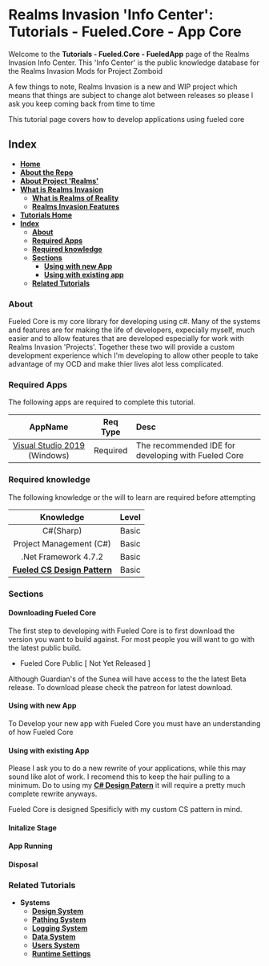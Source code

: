 # Realms Invasion 'Info Center': **Tutorials - Fueled.Core - App Core**

Welcome to the **Tutorials - Fueled.Core - FueledApp** page of the Realms Invasion Info Center. 
This 'Info Center' is the public knowledge database for the Realms Invasion Mods for Project Zomboid

A few things to note, 
Realms Invasion is a new and WIP project which means that things are subject to change alot between releases so please I ask you keep coming back from time to time

This tutorial page covers how to develop applications using fueled core

## **Index**
- [**Home**](https://github.com/FueledByOCHD/Realms-Invasion-Info-Center/blob/develop/README.md)
- [**About the Repo**](https://github.com/FueledByOCHD/Realms-Invasion-Info-Center/blob/develop/README.md#about-the-repo)
- [**About Project 'Realms'**](https://github.com/FueledByOCHD/Realms-Invasion-Info-Center/blob/develop/AboutProjectRealms.md)
- [**What is Realms Invasion**](https://github.com/FueledByOCHD/Realms-Invasion-Info-Center/blob/develop/README.md#what-is-realms-invasion)
    - [**What is Realms of Reality**](https://github.com/FueledByOCHD/Realms-Invasion-Info-Center/blob/develop/AboutRealmsOfReality.md)
    - [**Realms Invasion Features**](https://github.com/FueledByOCHD/Realms-Invasion-Info-Center/blob/develop/README.md#realms-invasion-features)
- [**Tutorials Home**](https://github.com/FueledByOCHD/Realms-Invasion-Info-Center/blob/develop/Tutorials/TutorialsHome.md)
- [**Index**](https://github.com/FueledByOCHD/Realms-Invasion-Info-Center/blob/develop/Tutorials/Libraries/FueledCore/FueledAppsTutorial.md#index)
    - [**About**](https://github.com/FueledByOCHD/Realms-Invasion-Info-Center/blob/develop/Tutorials/Libraries/FueledCore/FueledAppsTutorial.md#about)
    - [**Required Apps**](https://github.com/FueledByOCHD/Realms-Invasion-Info-Center/blob/develop/Tutorials/Libraries/FueledCore/FueledAppsTutorial.md#required-apps)
    - [**Required knowledge**](https://github.com/FueledByOCHD/Realms-Invasion-Info-Center/blob/develop/Tutorials/Libraries/FueledCore/FueledAppsTutorial.md#required-knowledge)
    - [**Sections**](https://github.com/FueledByOCHD/Realms-Invasion-Info-Center/blob/develop/Tutorials/Libraries/FueledCore/FueledAppsTutorial.md#sections)
		- [**Using with new App**](https://github.com/FueledByOCHD/Realms-Invasion-Info-Center/blob/develop/Tutorials/Libraries/FueledCore/FueledAppsTutorial.md#using-with-new-app)
		- [**Using with existing app**](https://github.com/FueledByOCHD/Realms-Invasion-Info-Center/blob/develop/Tutorials/Libraries/FueledCore/FueledAppsTutorial.md#using-with-existing-app)
    - [**Related Tutorials**](https://github.com/FueledByOCHD/Realms-Invasion-Info-Center/blob/develop/Tutorials/Libraries/FueledCore/FueledAppsTutorial.md#related-tutorials)

### **About**

Fueled Core is my core library for developing using c#. Many of the systems and features are for making the life of developers, expecially myself, much easier and to allow features that are developed especially for work with Realms Invasion 'Projects'. Together these two will provide a custom development experience which I'm developing to allow other people to take advantage of my OCD and make thier lives alot less complicated.

### **Required Apps**

The following apps are required to complete this tutorial.

|**AppName**|**Req Type**|**Desc**|
|:---:|:---:|:---|
|[Visual Studio 2019](https://visualstudio.microsoft.com/vs/community/) (Windows)|Required|The recommended IDE for developing with Fueled Core|

### **Required knowledge**

The following knowledge or the will to learn are required before attempting

|**Knowledge**|**Level**|
|:---:|:---:|
|C#(Sharp)|Basic|
|Project Management (C#)|Basic|
|.Net Framework 4.7.2|Basic|
|[**Fueled CS Design Pattern**]()|Basic|

### **Sections**

#### **Downloading Fueled Core**

The first step to developing with Fueled Core is to first download the version you want to build against. For most people you will want to go with the latest public build.

- Fueled Core Public [ Not Yet Released ]

Although Guardian's of the Sunea will have access to the the latest Beta release. To download please check the patreon for latest download.

#### **Using with new App**

To Develop your new app with Fueled Core you must have an understanding of how Fueled Core

#### **Using with existing App**

Please I ask you to do a new rewrite of your applications, while this may sound like alot of work. I recomend this to keep the hair pulling to a minimum. Do to using my [**C# Design Patern**]() it will require a pretty much complete rewrite anyways.

Fueled Core is designed Spesificly with my custom CS pattern in mind.

#### **Initalize Stage**

#### **App Running**

#### **Disposal**

### **Related Tutorials**

- **Systems**
	- [**Design System**]()
    - [**Pathing System**]()
    - [**Logging System**]()
    - [**Data System**]()
	- [**Users System**]()
	- [**Runtime Settings**]()


